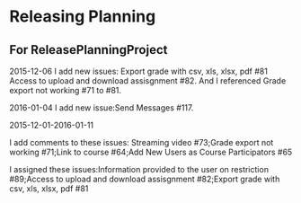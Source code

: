 # Releasing Planning

## For ReleasePlanningProject 
2015-12-06
I add new issues: Export grade with csv, xls, xlsx, pdf #81 Access to upload and download assisgnment #82. And I referenced Grade export not working #71 to #81.

2016-01-04
I add new issue:Send Messages #117.

2015-12-01-2016-01-11

I add comments to these issues: Streaming video #73;Grade export not working #71;Link to course #64;Add New Users as Course Participators #65

I assigned these issues:Information provided to the user on restriction #89;Access to upload and download assisgnment #82;Export grade with csv, xls, xlsx, pdf #81
       


